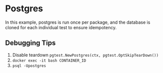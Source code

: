 # Postgres

In this example, postgres is run once per package, and the database is cloned for each individual test to ensure idempotency.


## Debugging Tips

1. Disable teardown `pgtest.NewPostgres(ctx, pgtest.OptSkipTearDown())`
2. `docker exec -it bash CONTAINER_ID`
3. `psql -Upostgres`
